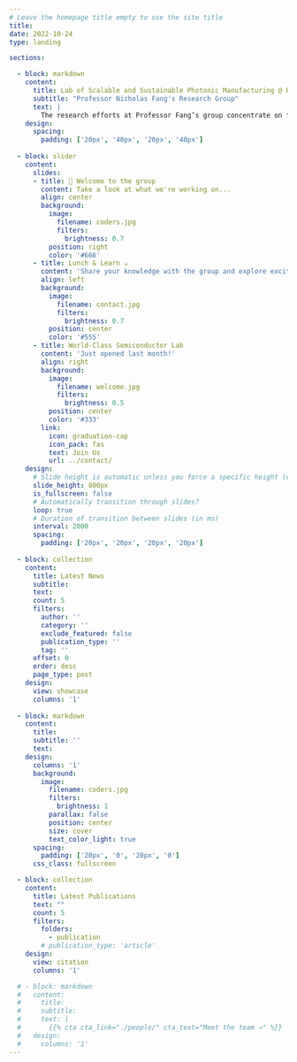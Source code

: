 ```yaml
---
# Leave the homepage title empty to use the site title
title: 
date: 2022-10-24
type: landing

sections:

  - block: markdown
    content:
      title: Lab of Scalable and Sustainable Photonic Manufacturing @ HKU Mechanical Engineering
      subtitle: "Professor Nicholas Fang's Research Group"
      text: |
        The research efforts at Professor Fang’s group concentrate on focusing photon and sound into sub-wavelength scales. While the main efforts focus on new insights of design for advanced manufacturing of wave functional material and devices, his group also actively pursue the applications in the areas of energy conversion, communication, and biomedical imaging. His research also leads to over 16 patent applications on nano- and micro-fabrication, additive manufacturing, and imaging technologies with successful technology transfer to industry (e.g. Osram, BASF, Nissan) and startups.
    design:
      spacing:
        padding: ['20px', '40px', '20px', '40px']
  
  - block: slider
    content:
      slides:
      - title: 👋 Welcome to the group
        content: Take a look at what we're working on...
        align: center
        background:
          image:
            filename: coders.jpg
            filters:
              brightness: 0.7
          position: right
          color: '#666'
      - title: Lunch & Learn ☕️
        content: 'Share your knowledge with the group and explore exciting new topics together!'
        align: left
        background:
          image:
            filename: contact.jpg
            filters:
              brightness: 0.7
          position: center
          color: '#555'
      - title: World-Class Semiconductor Lab
        content: 'Just opened last month!'
        align: right
        background:
          image:
            filename: welcome.jpg
            filters:
              brightness: 0.5
          position: center
          color: '#333'
        link:
          icon: graduation-cap
          icon_pack: fas
          text: Join Us
          url: ../contact/
    design:
      # Slide height is automatic unless you force a specific height (e.g. '400px')
      slide_height: 800px
      is_fullscreen: false
      # Automatically transition through slides?
      loop: true
      # Duration of transition between slides (in ms)
      interval: 2000
      spacing:
        padding: ['20px', '20px', '20px', '20px']
 
  - block: collection
    content:
      title: Latest News
      subtitle:
      text:
      count: 5
      filters:
        author: ''
        category: ''
        exclude_featured: false
        publication_type: ''
        tag: ''
      offset: 0
      order: desc
      page_type: post
    design:
      view: showcase
      columns: '1'
  
  - block: markdown
    content:
      title:
      subtitle: ''
      text:
    design:
      columns: '1'
      background:
        image: 
          filename: coders.jpg
          filters:
            brightness: 1
          parallax: false
          position: center
          size: cover
          text_color_light: true
      spacing:
        padding: ['20px', '0', '20px', '0']
      css_class: fullscreen

  - block: collection
    content:
      title: Latest Publications
      text: ""
      count: 5
      filters:
        folders:
          - publication
        # publication_type: 'article'
    design:
      view: citation
      columns: '1'

  # - block: markdown
  #   content:
  #     title:
  #     subtitle:
  #     text: |
  #       {{% cta cta_link="./people/" cta_text="Meet the team →" %}}
  #   design:
  #     columns: '1'
---
```

